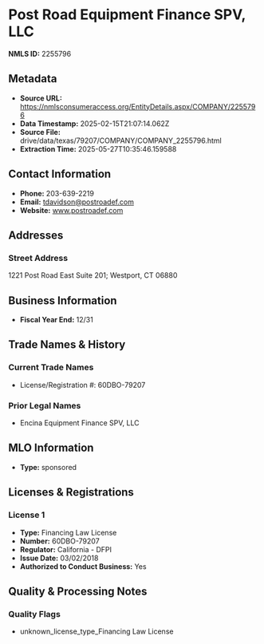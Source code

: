 # Post Road Equipment Finance SPV, LLC

**NMLS ID:** 2255796

## Metadata
- **Source URL:** https://nmlsconsumeraccess.org/EntityDetails.aspx/COMPANY/2255796
- **Data Timestamp:** 2025-02-15T21:07:14.062Z
- **Source File:** drive/data/texas/79207/COMPANY/COMPANY_2255796.html
- **Extraction Time:** 2025-05-27T10:35:46.159588

## Contact Information
- **Phone:** 203-639-2219
- **Email:** tdavidson@postroadef.com
- **Website:** www.postroadef.com

## Addresses
### Street Address
1221 Post Road East Suite 201; Westport, CT 06880

## Business Information
- **Fiscal Year End:** 12/31

## Trade Names & History
### Current Trade Names
- License/Registration #: 60DBO-79207

### Prior Legal Names
- Encina Equipment Finance SPV, LLC

## MLO Information
- **Type:** sponsored

## Licenses & Registrations

### License 1
- **Type:** Financing Law License
- **Number:** 60DBO-79207
- **Regulator:** California - DFPI
- **Issue Date:** 03/02/2018
- **Authorized to Conduct Business:** Yes

## Quality & Processing Notes
### Quality Flags
- unknown_license_type_Financing Law License
